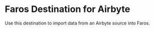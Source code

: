 # Faros Destination for Airbyte

Use this destination to import data from an Airbyte source into Faros.